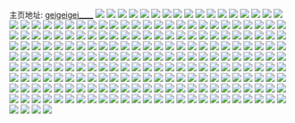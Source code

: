 主页地址: [geigeigei____](https://weibo.com/u/2004536187) 
![](https://wx4.sinaimg.cn/mw2000/777acb7bly1h9lwu0isrwj22802you0y.jpg) 
![](https://wx4.sinaimg.cn/mw2000/777acb7bly1h78futxyo6j22yo2807wh.jpg) 
![](https://wx4.sinaimg.cn/mw2000/777acb7bly1h78fuwzb6zj22yo2801kx.jpg) 
![](https://wx4.sinaimg.cn/mw2000/777acb7bly1h11gi029z1j22c0340u0y.jpg) 
![](https://wx4.sinaimg.cn/mw2000/777acb7bly1gs518w2zhkj22c0340u0y.jpg) 
![](https://wx4.sinaimg.cn/mw2000/777acb7bly1gs518wmk5zj22c03401h0.jpg) 
![](https://wx4.sinaimg.cn/mw2000/777acb7bly1gs518x26lrj22c0340tzn.jpg) 
![](https://wx4.sinaimg.cn/mw2000/777acb7bly1gs518yxb3vj22c0340u0z.jpg) 
![](https://wx4.sinaimg.cn/mw2000/777acb7bly1gs518xuqogj22c0340kjm.jpg) 
![](https://wx4.sinaimg.cn/mw2000/777acb7bly1gs5191hy7zj23hg5hjb2m.jpg) 
![](https://wx4.sinaimg.cn/mw2000/777acb7bly1gs519309m5j23402c0npe.jpg) 
![](https://wx4.sinaimg.cn/mw2000/777acb7bly1gs5194yh6hj23402c01kx.jpg) 
![](https://wx4.sinaimg.cn/mw2000/777acb7bly1gs519414nbj23402c0npf.jpg) 
![](https://wx4.sinaimg.cn/mw2000/777acb7bly1gpg1fz6pxmj21o0280x4q.jpg) 
![](https://wx4.sinaimg.cn/mw2000/777acb7bly1gnikoaqgs2j22ds1sghdu.jpg) 
![](https://wx4.sinaimg.cn/mw2000/777acb7bly1gm0mqrsbj5j21o02804qp.jpg) 
![](https://wx4.sinaimg.cn/mw2000/777acb7bly1gm0mqsky4qj21o02807wh.jpg) 
![](https://wx4.sinaimg.cn/mw2000/777acb7bly1glrqh458gpj22bc2bchdx.jpg) 
![](https://wx4.sinaimg.cn/mw2000/777acb7bly1gl2jlxx66gj22c03404qp.jpg) 
![](https://wx4.sinaimg.cn/mw2000/777acb7bly1gkywb1yejzj21qk2bcnpi.jpg) 
![](https://wx4.sinaimg.cn/mw2000/777acb7bly1gks55cahukj21o0280hdt.jpg) 
![](https://wx4.sinaimg.cn/mw2000/777acb7bly1gkdi7ztg9oj20v91vokjp.jpg) 
![](https://wx4.sinaimg.cn/mw2000/777acb7bly1gkdi80mmo2j20qo0zkaxl.jpg) 
![](https://wx4.sinaimg.cn/mw2000/777acb7bly1gkc9tvmdl2j22bc1qmqv8.jpg) 
![](https://wx4.sinaimg.cn/mw2000/777acb7bly1gkal5mygdaj20c80c2t98.jpg) 
![](https://wx4.sinaimg.cn/mw2000/777acb7bly1gjhy0vk5dgj20sy1fi7f5.jpg) 
![](https://wx4.sinaimg.cn/mw2000/777acb7bly1gjhy0v3eaej20t51fsqf1.jpg) 
![](https://wx4.sinaimg.cn/mw2000/777acb7bly1gj45d179v3j23402c07wj.jpg) 
![](https://wx4.sinaimg.cn/mw2000/777acb7bly1gik3tg3x8aj21o01o0b29.jpg) 
![](https://wx4.sinaimg.cn/mw2000/777acb7bly1ghq1ntlsdlj22c02c0kil.jpg) 
![](https://wx4.sinaimg.cn/mw2000/777acb7bly1ghfmymq283j20v91vou11.jpg) 
![](https://wx4.sinaimg.cn/mw2000/777acb7bly1gh77c65258j22c0340x6q.jpg) 
![](https://wx4.sinaimg.cn/mw2000/777acb7bly1gh6dysr6vhj22c02c01kx.jpg) 
![](https://wx4.sinaimg.cn/mw2000/777acb7bly1gg2bunh54fj20v91vokjp.jpg) 
![](https://wx4.sinaimg.cn/mw2000/777acb7bly1gfvb7onamej20v91vou0y.jpg) 
![](https://wx4.sinaimg.cn/mw2000/777acb7bly1gfs95tzahmj22ba1tx4qq.jpg) 
![](https://wx4.sinaimg.cn/mw2000/777acb7bly1gfs95r82mfj22801o07wi.jpg) 
![](https://wx4.sinaimg.cn/mw2000/777acb7bly1geyy2lo661j20v91vo1l1.jpg) 
![](https://wx4.sinaimg.cn/mw2000/777acb7bly1gepdrvds1fj20v91vohdx.jpg) 
![](https://wx4.sinaimg.cn/mw2000/777acb7bly1gehorvdda0j21sc2ds7wi.jpg) 
![](https://wx4.sinaimg.cn/mw2000/777acb7bly1gedcmzpyqfj21s02dchdt.jpg) 
![](https://wx4.sinaimg.cn/mw2000/777acb7bly1gedcnokskuj22ds1sc7wi.jpg) 
![](https://wx4.sinaimg.cn/mw2000/777acb7bly1gcxw3zhk32j20v91vo7wl.jpg) 
![](https://wx4.sinaimg.cn/mw2000/777acb7bly1gcr987hqlkj22c02c0e82.jpg) 
![](https://wx4.sinaimg.cn/mw2000/777acb7bly1gbrho8tg7mj21vo0v9kjo.jpg) 
![](https://wx4.sinaimg.cn/mw2000/777acb7bly1gbii2o0871j21vo0v9kjp.jpg) 
![](https://wx4.sinaimg.cn/mw2000/777acb7bly1gbii2lz1c6j21vo0v9b2c.jpg) 
![](https://wx4.sinaimg.cn/mw2000/777acb7bly1gbh9mpisvbj22c02c0b2a.jpg) 
![](https://wx4.sinaimg.cn/mw2000/777acb7bly1gbg1tbpvxnj21sg2dsx1i.jpg) 
![](https://wx4.sinaimg.cn/mw2000/777acb7bly1gbf3zm9yk5j20v91vohdw.jpg) 
![](https://wx4.sinaimg.cn/mw2000/777acb7bly1gbf3xc9ug7j20v91vonpg.jpg) 
![](https://wx4.sinaimg.cn/mw2000/777acb7bly1gbf3x9p2yhj20v91voqv8.jpg) 
![](https://wx4.sinaimg.cn/mw2000/777acb7bly1gb6g7t88aej20v91vo4qt.jpg) 
![](https://wx4.sinaimg.cn/mw2000/777acb7bly1gb2ytl8r2dj20v91vo4qt.jpg) 
![](https://wx4.sinaimg.cn/mw2000/777acb7bly1gaqql93hfjj21vo0v94r0.jpg) 
![](https://wx4.sinaimg.cn/mw2000/777acb7bly1gaqqlc1hz5j21vo0v94qz.jpg) 
![](https://wx4.sinaimg.cn/mw2000/777acb7bly1ga8cny84jmj21sc2ds7wi.jpg) 
![](https://wx4.sinaimg.cn/mw2000/777acb7bly1ga8cnx3f5ej21sc2ds7wi.jpg) 
![](https://wx4.sinaimg.cn/mw2000/777acb7bly1ga7ah1lrt7j22c0340e81.jpg) 
![](https://wx4.sinaimg.cn/mw2000/777acb7bly1g9cqxiuwk2j20u0140wlp.jpg) 
![](https://wx4.sinaimg.cn/mw2000/777acb7bly1g9cqxjrnvoj20kv194k09.jpg) 
![](https://wx4.sinaimg.cn/mw2000/777acb7bly1g9cqxm97duj20v91vokjl.jpg) 
![](https://wx4.sinaimg.cn/mw2000/777acb7bly1g9cqxn7knij20v91vob1v.jpg) 
![](https://wx4.sinaimg.cn/mw2000/777acb7bly1g9cqzo7n8nj20pb18zgug.jpg) 
![](https://wx4.sinaimg.cn/mw2000/777acb7bly1g8f8nzakgtj22c0340b29.jpg) 
![](https://wx4.sinaimg.cn/mw2000/777acb7bly1g8f8o1kq91j22c0340x6p.jpg) 
![](https://wx4.sinaimg.cn/mw2000/777acb7bly1g8a93sitx0j20v91vo1kx.jpg) 
![](https://wx4.sinaimg.cn/mw2000/777acb7bly1g84dm0f8jqj21o01o01ky.jpg) 
![](https://wx4.sinaimg.cn/mw2000/777acb7bly1g7po6dubstj20v91vohdt.jpg) 
![](https://wx4.sinaimg.cn/mw2000/777acb7bly1g7po6g6ij4j20v91vou11.jpg) 
![](https://wx4.sinaimg.cn/mw2000/777acb7bly1g7jvyip43vj23402c0b29.jpg) 
![](https://wx4.sinaimg.cn/mw2000/777acb7bly1g7jvyk6eqgj20m80m8wfc.jpg) 
![](https://wx4.sinaimg.cn/mw2000/777acb7bly1g7hr0f86idj22c02c0u0x.jpg) 
![](https://wx4.sinaimg.cn/mw2000/777acb7bly1g5lhghv9hvj22c03404qq.jpg) 
![](https://wx4.sinaimg.cn/mw2000/777acb7bly1g5lg2yd3k9j22c03407wi.jpg) 
![](https://wx4.sinaimg.cn/mw2000/777acb7bly1g5lg2vr9quj22c03404qq.jpg) 
![](https://wx4.sinaimg.cn/mw2000/777acb7bly1g5jyf8d500j22c0340b2a.jpg) 
![](https://wx4.sinaimg.cn/mw2000/777acb7bly1g589nbhle9j20u00u07b5.jpg) 
![](https://wx4.sinaimg.cn/mw2000/777acb7bly1g589nameoyj20v91vou13.jpg) 
![](https://wx4.sinaimg.cn/mw2000/777acb7bly1g4xd0ucw8fj216o1kw4qp.jpg) 
![](https://wx4.sinaimg.cn/mw2000/777acb7bly1g4xd0vqq6pj216o1kwqk9.jpg) 
![](https://wx4.sinaimg.cn/mw2000/777acb7bly1g4x1sm8ipwj21vo0v9npk.jpg) 
![](https://wx4.sinaimg.cn/mw2000/777acb7bly1g4v5hc0cuzj21hf1hfx1t.jpg) 
![](https://wx4.sinaimg.cn/mw2000/777acb7bly1g4v5hcpehpj22c02c0hdt.jpg) 
![](https://wx4.sinaimg.cn/mw2000/777acb7bly1g4v16gzt1bj21z41hfhdt.jpg) 
![](https://wx4.sinaimg.cn/mw2000/777acb7bly1g4v16bvnb2j21hf1z4b29.jpg) 
![](https://wx4.sinaimg.cn/mw2000/777acb7bly1g4s8qjlb9bj21sz0u0he3.jpg) 
![](https://wx4.sinaimg.cn/mw2000/777acb7bly1g4s8qe77urj21sz0u0kjv.jpg) 
![](https://wx4.sinaimg.cn/mw2000/777acb7bly1g4lb2cy62aj20v91vo1l4.jpg) 
![](https://wx4.sinaimg.cn/mw2000/777acb7bly1g4lb3xtunhj22c0340b2a.jpg) 
![](https://wx4.sinaimg.cn/mw2000/777acb7bly1g4by191le8j20ku0rs41p.jpg) 
![](https://wx4.sinaimg.cn/mw2000/777acb7bly1g4951yln1vj21sc2dsx6p.jpg) 
![](https://wx4.sinaimg.cn/mw2000/777acb7bly1g4951srbjvj21sc2dsqv5.jpg) 
![](https://wx4.sinaimg.cn/mw2000/777acb7bly1g3ty36mkjrj2280280nhe.jpg) 
![](https://wx4.sinaimg.cn/mw2000/777acb7bly1g3tt8rsaprj22c02c0npe.jpg) 
![](https://wx4.sinaimg.cn/mw2000/777acb7bly1g3sh80f7mcj22c02c0npd.jpg) 
![](https://wx4.sinaimg.cn/mw2000/777acb7bly1g3sh7zn5qoj22c02c04qq.jpg) 
![](https://wx4.sinaimg.cn/mw2000/777acb7bly1g3pj46zm5xj22c02c0kik.jpg) 
![](https://wx4.sinaimg.cn/mw2000/777acb7bly1g3pj48jmvzj22c02c07wh.jpg) 
![](https://wx4.sinaimg.cn/mw2000/777acb7bly1g3pj45jyskj22c02c01jj.jpg) 
![](https://wx4.sinaimg.cn/mw2000/777acb7bly1g3pj49magnj22c02c0dym.jpg) 
![](https://wx4.sinaimg.cn/mw2000/777acb7bly1g3m4xlac9xj21hc1z47wh.jpg) 
![](https://wx4.sinaimg.cn/mw2000/777acb7bly1g3emoiy39yj22c02c0x6p.jpg) 
![](https://wx4.sinaimg.cn/mw2000/777acb7bly1g3dcm7ddicj21sc2ds1kz.jpg) 
![](https://wx4.sinaimg.cn/mw2000/777acb7bly1g3dclnfqn5j22ds1sc4qr.jpg) 
![](https://wx4.sinaimg.cn/mw2000/777acb7bly1g3b34n51dnj21vo0v9qv7.jpg) 
![](https://wx4.sinaimg.cn/mw2000/777acb7bly1g37nntbv5nj20v91vonpg.jpg) 
![](https://wx4.sinaimg.cn/mw2000/777acb7bly1g37nok4mnpj20v91voe84.jpg) 
![](https://wx4.sinaimg.cn/mw2000/777acb7bly1g35fsam4ntj22c02c0u0x.jpg) 
![](https://wx4.sinaimg.cn/mw2000/777acb7bly1g35fs6xn9gj22c02c04qq.jpg) 
![](https://wx4.sinaimg.cn/mw2000/777acb7bly1g2jtaa172uj21o01o0npd.jpg) 
![](https://wx4.sinaimg.cn/mw2000/777acb7bly1g2ii2lvj13j22802you0y.jpg) 
![](https://wx4.sinaimg.cn/mw2000/777acb7bly1g2fyojgsjwj20v91vonpg.jpg) 
![](https://wx4.sinaimg.cn/mw2000/777acb7bly1g2ca15ao8fj22c02c0npd.jpg) 
![](https://wx4.sinaimg.cn/mw2000/777acb7bly1g2ca16v007j23402c0kjn.jpg) 
![](https://wx4.sinaimg.cn/mw2000/777acb7bly1g26ll7ekv9j20v91vohdx.jpg) 
![](https://wx4.sinaimg.cn/mw2000/777acb7bly1g26ll8vvcrj20v91voe85.jpg) 
![](https://wx4.sinaimg.cn/mw2000/777acb7bly1g26ll5upzcj20v91vohdx.jpg) 
![](https://wx4.sinaimg.cn/mw2000/777acb7bly1g2119dcwr2j22c0340kjm.jpg) 
![](https://wx4.sinaimg.cn/mw2000/777acb7bly1g2119gnepsj22c0340e82.jpg) 
![](https://wx4.sinaimg.cn/mw2000/777acb7bly1g1zp5gd0u0j22c02c0u0y.jpg) 
![](https://wx4.sinaimg.cn/mw2000/777acb7bly1g1tbandr99j21o02807wk.jpg) 
![](https://wx4.sinaimg.cn/mw2000/777acb7bly1g1qbmh1fplj22c02c0x6p.jpg) 
![](https://wx4.sinaimg.cn/mw2000/777acb7bly1g1qbmg4gk9j22c02c0qv5.jpg) 
![](https://wx4.sinaimg.cn/mw2000/777acb7bly1g136czmhxqj20u00u07wh.jpg) 
![](https://wx4.sinaimg.cn/mw2000/777acb7bly1g0tj4m1ofqj20v91vo1l2.jpg) 
![](https://wx4.sinaimg.cn/mw2000/777acb7bly1g0rmez9uzaj22c02c0u0x.jpg) 
![](https://wx4.sinaimg.cn/mw2000/777acb7bly1g0qt85ix9ej20v91vou10.jpg) 
![](https://wx4.sinaimg.cn/mw2000/777acb7bly1g0qtbl3cdaj20c60amaai.jpg) 
![](https://wx4.sinaimg.cn/mw2000/777acb7bly1g0otx8zu8oj22dc2yq7wh.jpg) 
![](https://wx4.sinaimg.cn/mw2000/777acb7bly1g0otx58mt3j227v2rwe81.jpg) 
![](https://wx4.sinaimg.cn/mw2000/777acb7bly1g0otx4fg95j21c01o1at3.jpg) 
![](https://wx4.sinaimg.cn/mw2000/777acb7bly1g0otx7njblj22dc2yqhdt.jpg) 
![](https://wx4.sinaimg.cn/mw2000/777acb7bly1g0m9wr9l52j20v91voe85.jpg) 
![](https://wx4.sinaimg.cn/mw2000/777acb7bly1g0fclggx45j227v1o0e81.jpg) 
![](https://wx4.sinaimg.cn/mw2000/777acb7bly1g0fcle0uywj21o01o04qs.jpg) 
![](https://wx4.sinaimg.cn/mw2000/777acb7bly1g0e3z1t15fj20v91vou11.jpg) 
![](https://wx4.sinaimg.cn/mw2000/777acb7bly1g0e3zdx7n6j20v91vonpg.jpg) 
![](https://wx4.sinaimg.cn/mw2000/777acb7bly1g0ab3h5750j20vc0vc4eq.jpg) 
![](https://wx4.sinaimg.cn/mw2000/777acb7bly1g0ab3heh7kj20v80v84e1.jpg) 
![](https://wx4.sinaimg.cn/mw2000/777acb7bly1g0ab3hsnnmj22c02c0b29.jpg) 
![](https://wx4.sinaimg.cn/mw2000/777acb7bly1g0ab3gufy3j22c02c0b29.jpg) 
![](https://wx4.sinaimg.cn/mw2000/777acb7bly1g08hyqpn6kj22yo1o04qw.jpg) 
![](https://wx4.sinaimg.cn/mw2000/777acb7bly1g00ecr5e50j227v1o0e81.jpg) 
![](https://wx4.sinaimg.cn/mw2000/777acb7bly1g00ectwaoqj21o01o04qd.jpg) 
![](https://wx4.sinaimg.cn/mw2000/777acb7bly1g00ecx1038j21o027vhdt.jpg) 
![](https://wx4.sinaimg.cn/mw2000/777acb7bly1g00ecybrcpj20v80v8dsx.jpg) 
![](https://wx4.sinaimg.cn/mw2000/777acb7bly1fzygv7f64sj20v91voe85.jpg) 
![](https://wx4.sinaimg.cn/mw2000/777acb7bly1fzygvxhxrtj20v91voqv8.jpg) 
![](https://wx4.sinaimg.cn/mw2000/777acb7bly1fzygw1q46ij20v91vo7wm.jpg) 
![](https://wx4.sinaimg.cn/mw2000/777acb7bly1fzygw3ebthj20v91vo7wl.jpg) 
![](https://wx4.sinaimg.cn/mw2000/777acb7bly1fzuc5wyq27j20v91vou10.jpg) 
![](https://wx4.sinaimg.cn/mw2000/777acb7bly1fztk97ua7bj20v91vo4qt.jpg) 
![](https://wx4.sinaimg.cn/mw2000/777acb7bly1fzoe9qrz0xj22c0340b2a.jpg) 
![](https://wx4.sinaimg.cn/mw2000/777acb7bly1fz4bclojgoj22c02c01ky.jpg) 
![](https://wx4.sinaimg.cn/mw2000/777acb7bly1fz4523qwkwj21vo0v9u11.jpg) 
![](https://wx4.sinaimg.cn/mw2000/777acb7bly1fz45220p8uj21vo0v9npk.jpg) 
![](https://wx4.sinaimg.cn/mw2000/777acb7bly1fz382or6d1j22c0340kjn.jpg) 
![](https://wx4.sinaimg.cn/mw2000/777acb7bly1fz382rlgc5j22c0340kjm.jpg) 
![](https://wx4.sinaimg.cn/mw2000/777acb7bly1fz382l4hxoj22c0340hdw.jpg) 
![](https://wx4.sinaimg.cn/mw2000/777acb7bly1fz383r6n0tj21hc0u0duq.jpg) 
![](https://wx4.sinaimg.cn/mw2000/777acb7bly1fyq6jrgyw7j20zk0qojy6.jpg) 
![](https://wx4.sinaimg.cn/mw2000/777acb7bly1fyq6jr1l2nj20qo0qoqa8.jpg) 
![](https://wx4.sinaimg.cn/mw2000/777acb7bly1fyq6jstzbvj20qo0zidmh.jpg) 
![](https://wx4.sinaimg.cn/mw2000/777acb7bly1fyq6jscebnj20qo0qoti0.jpg) 
![](https://wx4.sinaimg.cn/mw2000/777acb7bly1fyq6jslqqmj20qo0zkn4e.jpg) 
![](https://wx4.sinaimg.cn/mw2000/777acb7bly1fyq6jrpejgj20qo0zk7ck.jpg) 
![](https://wx4.sinaimg.cn/mw2000/777acb7bly1fydf2yz54jj22c03407wi.jpg) 
![](https://wx4.sinaimg.cn/mw2000/777acb7bly1fydf33tfxyj22c0340x6p.jpg) 
![](https://wx4.sinaimg.cn/mw2000/777acb7bly1fxqslk2hahj216o1l47wh.jpg) 
![](https://wx4.sinaimg.cn/mw2000/777acb7bly1fxqsq8qbwaj23402c07wh.jpg) 
![](https://wx4.sinaimg.cn/mw2000/777acb7bgy1fxlvvkwv35j2280280b2a.jpg) 
![](https://wx4.sinaimg.cn/mw2000/777acb7bly1fx5puc47fcj20u01hcqpw.jpg) 
![](https://wx4.sinaimg.cn/mw2000/777acb7bly1fx5pubnw8ej20j60i9wfv.jpg) 
![](https://wx4.sinaimg.cn/mw2000/777acb7bly1fx30aap4tgj22c02c0h13.jpg) 
![](https://wx4.sinaimg.cn/mw2000/777acb7bly1fwgtkrsl3fj23402c0nph.jpg) 
![](https://wx4.sinaimg.cn/mw2000/777acb7bly1fw14uetn5uj22c0340qv5.jpg) 
![](https://wx4.sinaimg.cn/mw2000/777acb7bly1fw14ufvb5qj22c0340u0x.jpg) 
![](https://wx4.sinaimg.cn/mw2000/777acb7bly1fvyol0zkv1j22c0340x6p.jpg) 
![](https://wx4.sinaimg.cn/mw2000/777acb7bly1fvyokwdbzcj22dc47pb29.jpg) 
![](https://wx4.sinaimg.cn/mw2000/777acb7bly1fvu19zmozvj22c02c0qv5.jpg) 
![](https://wx4.sinaimg.cn/mw2000/777acb7bly1fvu1a0s1hxj22c02c07nf.jpg) 
![](https://wx4.sinaimg.cn/mw2000/777acb7bly1fvu1a2s9hvj22c02c0hdz.jpg) 
![](https://wx4.sinaimg.cn/mw2000/777acb7bly1fvu19ya3vsj22b22b2b2f.jpg) 
![](https://wx4.sinaimg.cn/mw2000/777acb7bly1fvn5i292bpj207206xmx9.jpg) 
![](https://wx4.sinaimg.cn/mw2000/777acb7bly1fvf2zlmq68j22c0340x6p.jpg) 
![](https://wx4.sinaimg.cn/mw2000/777acb7bly1fvf30j1tioj22c0340u0x.jpg) 
![](https://wx4.sinaimg.cn/mw2000/777acb7bly1fuzu53nnqgj21vo0v9u10.jpg) 
![](https://wx4.sinaimg.cn/mw2000/777acb7bly1fuzu51kjnsj21vo0v94qt.jpg) 
![](https://wx4.sinaimg.cn/mw2000/777acb7bly1fuqw6b7cntj20zk0k0wl5.jpg) 
![](https://wx4.sinaimg.cn/mw2000/777acb7bly1ftxtu5roqvj22c0340x6r.jpg) 
![](https://wx4.sinaimg.cn/mw2000/777acb7bly1ftxtucni4qj22c0340b2c.jpg) 
![](https://wx4.sinaimg.cn/mw2000/777acb7bly1ftxtu3ztuij22c0340x6s.jpg) 
![](https://wx4.sinaimg.cn/mw2000/777acb7bly1ftevkqu8r0j22c02c07wi.jpg) 
![](https://wx4.sinaimg.cn/mw2000/777acb7bly1ftevr0n2n2j22i21o04qp.jpg) 
![](https://wx4.sinaimg.cn/mw2000/777acb7bly1ftevqxu85kj22c03407wi.jpg) 
![](https://wx4.sinaimg.cn/mw2000/777acb7bly1ftevr3pkjsj21w02iohdt.jpg) 
![](https://wx4.sinaimg.cn/mw2000/777acb7bly1ftevr9codtj234022o7wj.jpg) 
![](https://wx4.sinaimg.cn/mw2000/777acb7bly1ftevranuyxj20v90v9qcw.jpg) 
![](https://wx4.sinaimg.cn/mw2000/777acb7bly1fswjwrhpqjj22ds1sgx6t.jpg) 
![](https://wx4.sinaimg.cn/mw2000/777acb7bly1fsshb7pogyj20qo0zkdnp.jpg) 
![](https://wx4.sinaimg.cn/mw2000/777acb7bly1fruy617vrwj22c0340b2a.jpg) 
![](https://wx4.sinaimg.cn/mw2000/777acb7bly1fruy5zlr3uj22c0340b2a.jpg) 
![](https://wx4.sinaimg.cn/mw2000/777acb7bly1fruy62gnbpj22c03401ky.jpg) 
![](https://wx4.sinaimg.cn/mw2000/777acb7bly1fruy63m4k0j22c0340e82.jpg) 
![](https://wx4.sinaimg.cn/mw2000/777acb7bly1frrgeze90uj22c03404qq.jpg) 
![](https://wx4.sinaimg.cn/mw2000/777acb7bly1frliv5ugf1j22c02c07q2.jpg) 
![](https://wx4.sinaimg.cn/mw2000/777acb7bly1frliv3vhzaj23402c04qx.jpg) 
![](https://wx4.sinaimg.cn/mw2000/777acb7bly1frliva6mnuj22c02c0npf.jpg) 
![](https://wx4.sinaimg.cn/mw2000/777acb7bly1frlivwx4dvj22c02c0e83.jpg) 
![](https://wx4.sinaimg.cn/mw2000/777acb7bly1fr9qt9m5z6j22ds1sgx6v.jpg) 
![](https://wx4.sinaimg.cn/mw2000/777acb7bly1fr9qu0paz0j22ds1sgb2g.jpg) 
![](https://wx4.sinaimg.cn/mw2000/777acb7bly1fr9qu8jjdnj21sg2ds7wo.jpg) 
![](https://wx4.sinaimg.cn/mw2000/777acb7bly1fr9qt1sfhgj22c02c0kjm.jpg) 
![](https://wx4.sinaimg.cn/mw2000/777acb7bly1fr9qub9fj9j22c02c0b29.jpg) 
![](https://wx4.sinaimg.cn/mw2000/777acb7bly1fr9qufserxj22c02c0u0y.jpg) 
![](https://wx4.sinaimg.cn/mw2000/777acb7bly1fq54ix62bjj22c02c04c1.jpg) 
![](https://wx4.sinaimg.cn/mw2000/777acb7bly1fq4xmfrmc5j20qo0zkn4l.jpg) 
![](https://wx4.sinaimg.cn/mw2000/777acb7bly1fpkp7hq92gj20qo0qon31.jpg) 
![](https://wx4.sinaimg.cn/mw2000/777acb7bly1fp40oexq43j22io1w07vl.jpg) 
![](https://wx4.sinaimg.cn/mw2000/777acb7bly1fp40ohaqelj21w02io7wh.jpg) 
